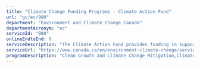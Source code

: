 ```yaml
---
title: "Climate Change Funding Programs - Climate Action Fund"
url: "gc/ec/980"
department: "Environment and Climate Change Canada"
departmentAcronym: "ec"
serviceId: "980"
onlineEndtoEnd: 0
serviceDescription: "The Climate Action Fund provides funding in support of innovative ideas. The objective of the projects funded under the program is to raise awareness within the population about climate change and to build capacity in order to increase climate actions that contribute to Canada's clean growth and climate change plan (the Pan-Canadian Framework on Clean Growth and Climate Change)."
serviceUrl: "https://www.canada.ca/en/environment-climate-change/services/climate-change/climate-action-fund.html"
programDescription: "Clean Growth and Climate Change Mitigation,Climate Change Adaptation"
---
```

